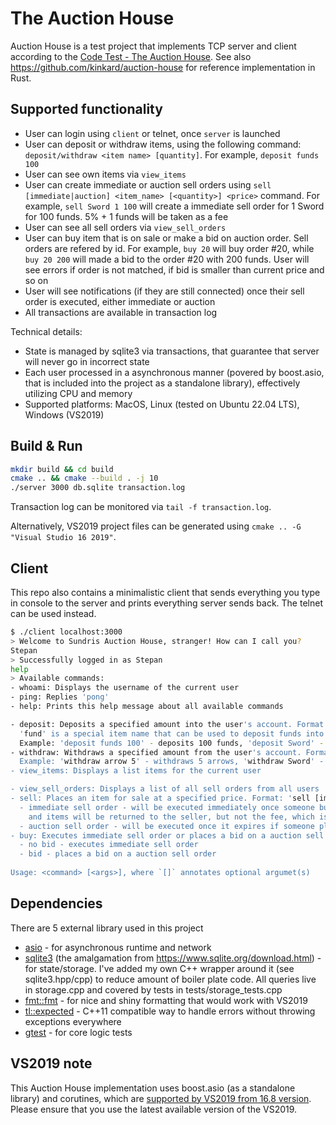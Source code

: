 # The Auction House

Auction House is a test project that implements TCP server and client according to the [Code Test - The Auction House](docs/Online%20Code%20Test%20-%20Auction%20House.pdf). See also <https://github.com/kinkard/auction-house> for reference implementation in Rust.

## Supported functionality

- User can login using `client` or telnet, once `server` is launched
- User can deposit or withdraw items, using the following command: `deposit/withdraw <item name> [quantity]`. For example, `deposit funds 100`
- User can see own items via `view_items`
- User can create immediate or auction sell orders using `sell [immediate|auction] <item_name> [<quantity>] <price>` command. For example, `sell Sword 1 100` will create a immediate sell order for 1 Sword for 100 funds. 5% + 1 funds will be taken as a fee
- User can see all sell orders via `view_sell_orders`
- User can buy item that is on sale or make a bid on auction order. Sell orders are refered by id. For example, `buy 20` will buy order #20, while `buy 20 200` will made a bid to the order #20 with 200 funds. User will see errors if order is not matched, if bid is smaller than current price and so on
- User will see notifications (if they are still connected) once their sell order is executed, either immediate or auction
- All transactions are available in transaction log

Technical details:

- State is managed by sqlite3 via transactions, that guarantee that server will never go in incorrect state
- Each user processed in a asynchronous manner (povered by boost.asio, that is included into the project as a standalone library), effectively utilizing CPU and memory
- Supported platforms: MacOS, Linux (tested on Ubuntu 22.04 LTS), Windows (VS2019)

## Build & Run

```sh
mkdir build && cd build
cmake .. && cmake --build . -j 10
./server 3000 db.sqlite transaction.log
```

Transaction log can be monitored via `tail -f transaction.log`.

Alternatively, VS2019 project files can be generated using `cmake .. -G "Visual Studio 16 2019"`.

## Client

This repo also contains a minimalistic client that sends everything you type in console to the server and prints everything server sends back. The telnet can be used instead.

```sh
$ ./client localhost:3000
> Welcome to Sundris Auction House, stranger! How can I call you?
Stepan
> Successfully logged in as Stepan
help
> Available commands:
- whoami: Displays the username of the current user
- ping: Replies 'pong'
- help: Prints this help message about all available commands

- deposit: Deposits a specified amount into the user's account. Format: 'deposit <item name> [<quantity>]'.
  'fund' is a special item name that can be used to deposit funds into the user's account
  Example: 'deposit funds 100' - deposits 100 funds, 'deposit Sword' - deposits 1 Sword
- withdraw: Withdraws a specified amount from the user's account. Format: 'withdraw <item name> [<quantity>]'
  Example: 'withdraw arrow 5' - withdraws 5 arrows, 'withdraw Sword' - withdraws 1 Sword
- view_items: Displays a list items for the current user

- view_sell_orders: Displays a list of all sell orders from all users
- sell: Places an item for sale at a specified price. Format: 'sell [immediate|auction] <item_name> [<quantity>] <price>'
  - immediate sell order - will be executed immediately once someone buys it. Otherwise it will expire in 5 minutes
    and items will be returned to the seller, but not the fee, which is `5% of the price + 1` funds
  - auction sell order - will be executed once it expires if someone placed a bid on it
- buy: Executes immediate sell order or places a bid on a auction sell order. Format: 'buy <sell_order_id> [<bid>]'
  - no bid - executes immediate sell order
  - bid - places a bid on a auction sell order
  
Usage: <command> [<args>], where `[]` annotates optional argumet(s)
```

## Dependencies

There are 5 external library used in this project

- [asio](https://github.com/chriskohlhoff/asio) - for asynchronous runtime and network
- [sqlite3](deps/sqlite3/) (the amalgamation from <https://www.sqlite.org/download.html>) - for state/storage. I've added my own C++ wrapper around it (see sqlite3.hpp/cpp) to reduce amount of boiler plate code. All queries live in storage.cpp and covered by tests in tests/storage_tests.cpp
- [fmt::fmt](https://github.com/fmtlib/fmt) - for nice and shiny formatting that would work with VS2019
- [tl::expected](https://github.com/TartanLlama/expected) - C++11 compatible way to handle errors without throwing exceptions everywhere
- [gtest](https://github.com/google/googletest) - for core logic tests

## VS2019 note

This Auction House implementation uses boost.asio (as a standalone library) and corutines, which are [supported by VS2019 from 16.8 version](https://learn.microsoft.com/en-us/cpp/overview/visual-cpp-language-conformance?view=msvc-170). Please ensure that you use the latest available version of the VS2019.
